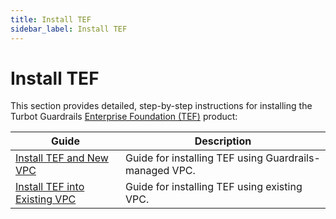 ```yaml
---
title: Install TEF
sidebar_label: Install TEF
---
```


# Install TEF

This section provides detailed, step-by-step instructions for installing the  Turbot Guardrails [Enterprise Foundation (TEF)](/guardrails/docs/reference/glossary#turbot-guardrails-enterprise-foundation-tef) product:

| Guide                                            | Description
| ------------------------------------------------ | -------------------------------------------------------------------------------- |
| [Install TEF and New VPC](guides/hosting-guardrails/installation/install-tef/install-tef-into-new-vpc) | Guide for installing TEF using Guardrails-managed VPC. |
| [Install TEF into Existing VPC](guides/hosting-guardrails/installation/install-tef/install-tef-into-existing-vpc) | Guide for installing TEF using existing VPC. |